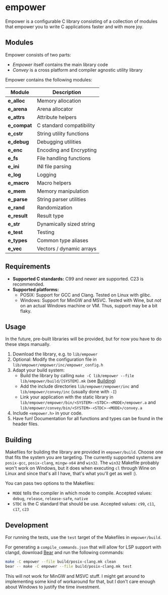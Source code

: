 # empower

Empower is a configurable C library consisting of a collection of modules that empower you to write
C applications faster and with more joy.

## Modules

Empower consists of two parts:
- _Empower_ itself contains the main library code
- _Convey_ is a cross platform and compiler agnostic utility library

Empower contains the following modules:

| Module         | Description              |
| -------------- | ------------------------ |
| **e_alloc**    | Memory allocation        |
| **e_arena**    | Arena allocator          |
| **e_attrs**    | Attribute helpers        |
| **e_compat**   | C standard compatibility |
| **e_cstr**     | String utility functions |
| **e_debug**    | Debugging utilities      |
| **e_enc**      | Encoding and Encrypting  |
| **e_fs**       | File handling functions  |
| **e_ini**      | INI file parsing         |
| **e_log**      | Logging                  |
| **e_macro**    | Macro helpers            |
| **e_mem**      | Memory manipulation      |
| **e_parse**    | String parser utilities  |
| **e_rand**     | Randomization            |
| **e_result**   | Result type              |
| **e_str**      | Dynamically sized string |
| **e_test**     | Testing                  |
| **e_types**    | Common type aliases      |
| **e_vec**      | Vectors / dynamic arrays |

## Requirements

- **Supported C standards:** C99 and newer are supported. C23 is recommended.
- **Supported platforms:**
  - POSIX: Support for GCC and Clang. Tested on Linux with glibc.
  - Windows: Support for MinGW and MSVC. Tested with Wine, but _not_ on an actual Windows machine or
    VM. Thus, support may be a bit flaky.

## Usage

In the future, pre-built libraries will be provided, but for now you have to do these steps
manually.

1. Download the library, e.g. to `lib/empower`
2. Optional: Modify the configuration file in `lib/empower/empower/inc/empower_config.h`
3. Adapt your build system:
   - Build the library by calling `make -C lib/empower --file lib/empower/build/[SYSTEM].mk` (see [Building](#Building))
   - Add the include directories `lib/empower/empower/inc` and `lib/empower/convey/inc` (usually done with `-I`)
   - Link your application with the static library in `lib/empower/empower/bin/<SYSTEM>-<STDC>-<MODE>/empower.a` and `lib/empower/convey/bin/<SYSTEM>-<STDC>-<MODE>/convey.a`
4. Include `<empower.h>` in your code.
5. Have fun! Documentation for all functions and types can be found in the header files.

## Building

Makefiles for building the library are provided in `empower/build`. Choose one that fits the system
you are targeting. The currently supported systems are `posix-gcc`, `posix-clang`, `mingw-x64` and
`win32`. The `win32` Makefile probably won't work on Windows, but it does when executing `cl`
through Wine on Linux and since that's all I have, that's what you'll get as well :).

You can pass two options to the Makefiles:
- `MODE` tells the compiler in which mode to compile. Accepted values: `debug`, `release`, `release-safe`, `native`
- `STDC` is the C standard that should be use. Accepted values: `c99`, `c11`, `c17`, `c23`

## Development

For running the tests, use the `test` target of the Makefiles in `empower/build`.

For generating a `compile_commands.json` that will allow for LSP support with clangd, download
[Bear](https://github.com/rizsotto/Bear) and run the following commands:

```sh
make -C empower --file build/posix-clang.mk clean
bear -- make -C empower --file build/posix-clang.mk test
```

This will not work for MinGW and MSVC stuff. I might get around to implementing some kind of
workaround for that, but I don't care enough about Windows to justify the time investment.
